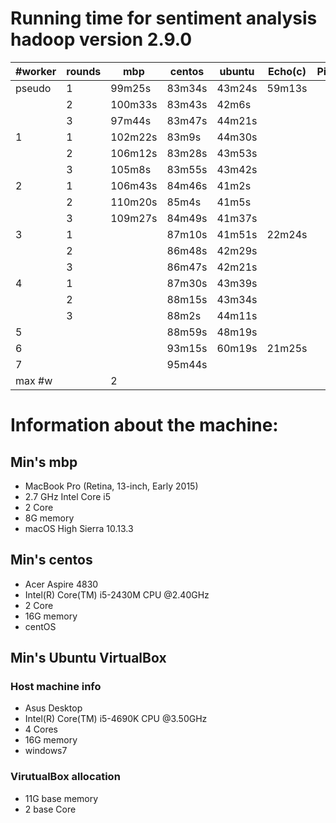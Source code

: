 # Running time for sentiment analysis hadoop version 2.9.0


| #worker | rounds | mbp     | centos | ubuntu | Echo(c) | Pi |
|---------|--------|---------|--------|--------|---------|----|
| pseudo  | 1      | 99m25s  | 83m34s | 43m24s | 59m13s  |    |
|         | 2      | 100m33s | 83m43s | 42m6s  |         |    |
|         | 3      | 97m44s  | 83m47s | 44m21s |         |    |
| 1       | 1      | 102m22s | 83m9s  | 44m30s |         |    |
|         | 2      | 106m12s | 83m28s | 43m53s |         |    |
|         | 3      | 105m8s  | 83m55s | 43m42s |         |    |
| 2       | 1      | 106m43s | 84m46s | 41m2s  |         |    |
|         | 2      | 110m20s | 85m4s  | 41m5s  |         |    |
|         | 3      | 109m27s | 84m49s | 41m37s |         |    |
| 3       | 1      |         | 87m10s | 41m51s | 22m24s  |    |
|         | 2      |         | 86m48s | 42m29s |         |    |
|         | 3      |         | 86m47s | 42m21s |         |    |
| 4       | 1      |         | 87m30s | 43m39s |         |    |
|         | 2      |         | 88m15s | 43m34s |         |    |
|         | 3      |         | 88m2s  | 44m11s |         |    |
| 5       |        |         | 88m59s | 48m19s |         |    |
| 6       |        |         | 93m15s | 60m19s | 21m25s  |    |
| 7       |        |         | 95m44s |        |         |    |
| max #w  |        | 2       |        |        |         |    |

# Information about the machine:


## Min's mbp

* MacBook Pro (Retina, 13-inch, Early 2015) 
* 2.7 GHz Intel Core i5
* 2 Core
* 8G memory
* macOS High Sierra 10.13.3

## Min's centos

* Acer Aspire 4830
* Intel(R) Core(TM) i5-2430M CPU @2.40GHz
* 2 Core
* 16G memory
* centOS 

## Min's Ubuntu VirtualBox

### Host machine info

* Asus Desktop
* Intel(R) Core(TM) i5-4690K CPU @3.50GHz
* 4 Cores
* 16G memory
* windows7

### VirutualBox allocation

* 11G base memory
* 2 base Core




